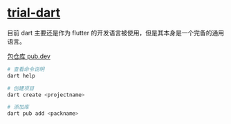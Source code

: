 # [trial-dart](https://github.com/chaosannals/trial-dart)

目前 dart 主要还是作为 flutter 的开发语言被使用，但是其本身是一个完备的通用语言。

[包仓库 pub.dev](pub.dev)

```bash
# 查看命令说明
dart help

# 创建项目
dart create <projectname>

# 添加库
dart pub add <packname>
```
